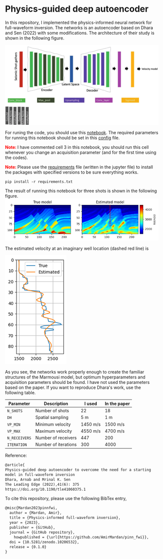 Physics-guided deep autoencoder
===============================

In this repository, I implemented the physics-informed neural network for full-waveform inversion.
The networks is an autoencoder based on Dhara and Sen (2022) with some modifications. 
The architecture of their study is shown in the following figure. 
 
![architecture](/readme_files/architecture.jpg)

For runing the code, you should use this [notebook](https://github.com/AmirMardan/pinn_fwi/blob/main/pinn_fwi.ipynb).
The required parameters for running this notebook should be set in this [config](https://github.com/AmirMardan/pinn_fwi/blob/main/config.py) file.

<span style='color:red; font-weight:bold;'>Note: </span> I have commented cell 3 in this notebook, you should run this cell whenever you change an acquisition parameter (and for the first time using the codes).

<span style='color:red; font-weight:bold;'>Note: </span> Please use the [requirements](https://github.com/AmirMardan/pinn_fwi/blob/main/requirements.txt) file (written in the jupyter file) to install the packages with specified versions to be sure everything works.
```console
pip install -r requirements.txt
```
The result of running this notebook for three shots is shown in the following figure. 
![res](/readme_files/result_22shots_300.png)

The estimated velocity at an imaginary well location (dashed red line) is 

![well](/readme_files/well_22shots_300.png)

As you see, the networks work properly enough to create the familiar structures of the Marmousi model, but optimum hyperparameters and acquisition parameters should be found.
I have not used the parameters based on the paper.
If you want to reproduce Dhara's work, use the following table.


| Parameter      | Description      |  I used  |  In the paper  |
| ----------- | -----------         |   ------ | -----------    |
| `N_SHOTS`      | Number of shots  |  22       | 18             |
| `DH`   | Spatial sampling         | 5 m      | 1 m            |
| `VP_MIN`| Minimum velocity        | 1450 m/s | 1500 m/s       |
| `VP_MAX`| Maximum velocity        | 4550 m/s | 4700 m/s       |
| `N_RECEIVERS`| Number of receivers| 447      | 200            |
| `ITERATION`| Number of iterations | 300      | 4000           |

<!-- Using two wells for regularizing the network we get
- for 3 shots, 400 iterations, learning rate scheduler for halving the lr at every 50 iterations for $\lambda = 1\times 10^{-6}$
![res](/readme_files/results_3shots_400_lrsc50_l6.png)
with estimate velocity at wells as
![res_well](/readme_files/wells_3shots_400_lrsc50_l6.png)
and error of 
![err](/readme_files/err_3shots_400_lrsc50_l6.png)
-->

Reference:
```
@article{
Physics-guided deep autoencoder to overcome the need for a starting model in full-waveform inversion
Dhara, Arnab and Mrinal K. Sen
The Leading Edge (2022),41(6): 375
https://doi.org/10.1190/tle41060375.1
```

To cite this repository, please use the following BibTex entry,
```
@misc{Mardan2023pinnfwi,
  author = {Mardan, Amir},
  title = {Physics-informed full-waveform inversion},
  year = {2023},
  publisher = {GitHub},
  journal = {GitHub repository},
    howpublished = {\url{https://github.com/AmirMardan/pinn_fwi}},
  doi = {10.5281/zenodo.10206532},
  release = {0.1.0}
}
```
